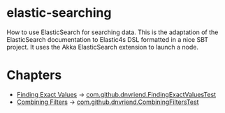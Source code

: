 # elastic-searching
How to use ElasticSearch for searching data. This is the adaptation of the ElasticSearch documentation to 
Elastic4s DSL formatted in a nice SBT project. It uses the Akka ElasticSearch extension to launch a node.

# Chapters
 - [Finding Exact Values](http://www.elasticsearch.org/guide/en/elasticsearch/guide/current/_finding_exact_values.html) -> [com.github.dnvriend.FindingExactValuesTest](https://github.com/dnvriend/elastic-searching/blob/master/src/test/scala/com/github/dnvriend/FindingExactValuesTest.scala)
 - [Combining Filters](http://www.elasticsearch.org/guide/en/elasticsearch/guide/current/combining-filters.html) -> [com.github.dnvriend.CombiningFiltersTest](https://github.com/dnvriend/elastic-searching/blob/master/src/test/scala/com/github/dnvriend/CombiningFiltersTest.scala)